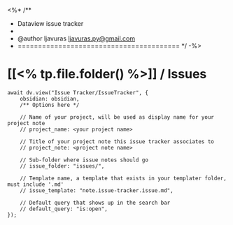 <%*
/**
 * Dataview issue tracker
 * 
 * @author ljavuras <ljavuras.py@gmail.com>
 * ======================================== */
-%>
# [[<% tp.file.folder() %>]] / Issues
```dataviewjs
await dv.view("Issue Tracker/IssueTracker", {
    obsidian: obsidian,
    /** Options here */

    // Name of your project, will be used as display name for your project note
    // project_name: <your project name>

    // Title of your project note this issue tracker associates to
    // project_note: <project note name>

    // Sub-folder where issue notes should go
    // issue_folder: "issues/",

    // Template name, a template that exists in your templater folder, must include '.md'
    // issue_template: "note.issue-tracker.issue.md",

    // Default query that shows up in the search bar
    // default_query: "is:open",
});
```